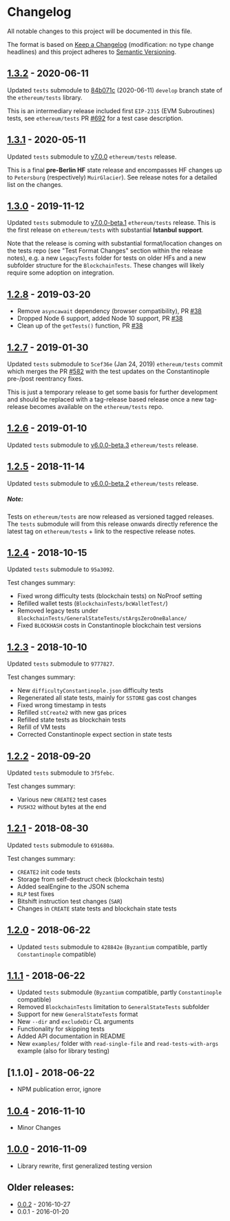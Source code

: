 # Changelog
All notable changes to this project will be documented in this file.

The format is based on [Keep a Changelog](http://keepachangelog.com/en/1.0.0/) 
(modification: no type change headlines) and this project adheres to 
[Semantic Versioning](http://semver.org/spec/v2.0.0.html).


## [1.3.2] - 2020-06-11
Updated `tests` submodule to 
[84b071c](https://github.com/ethereum/tests/commit/84b071cd3747b8fec6918f04430660eecf951aa2) 
(2020-06-11) `develop` branch state of the `ethereum/tests` library.

This is an intermediary release included first `EIP-2315` (EVM Subroutines) tests,
see `ethereum/tests` PR [#692](https://github.com/ethereum/tests/pull/692) for a test case
description.

[1.3.2]: https://github.com/ethereumjs/ethereumjs-testing/compare/v1.3.1...v1.3.2

## [1.3.1] - 2020-05-11
Updated `tests` submodule to [v7.0.0](https://github.com/ethereum/tests/releases/tag/v7.0.0) `ethereum/tests`
release.

This is a final **pre-Berlin HF** state release and encompasses HF changes up to `Petersburg` (respectively)
`MuirGlacier`). See release notes for a detailed list on the changes.

[1.3.1]: https://github.com/ethereumjs/ethereumjs-testing/compare/v1.3.0...v1.3.1

## [1.3.0] - 2019-11-12
Updated `tests` submodule to [v7.0.0-beta.1](https://github.com/ethereum/tests/releases/tag/v7.0.0-beta.1) `ethereum/tests` release. This is the first release on
`ethereum/tests` with substantial **Istanbul support**.

Note that the release is coming with substantial format/location changes on the
tests repo (see "Test Format Changes" section within the release notes), e.g.
a new `LegacyTests` folder for tests on older HFs and a new subfolder structure
for the `BlockchainTests`. These changes will likely require some adoption on
integration.

[1.3.0]: https://github.com/ethereumjs/ethereumjs-testing/compare/v1.2.8...v1.3.0

## [1.2.8] - 2019-03-20
- Remove `asyncawait` dependency (browser compatibility),
  PR [#38](https://github.com/ethereumjs/ethereumjs-testing/pull/38)
- Dropped Node 6 support, added Node 10 support,
  PR [#38](https://github.com/ethereumjs/ethereumjs-testing/pull/38)
- Clean up of the `getTests()` function, 
  PR [#38](https://github.com/ethereumjs/ethereumjs-testing/pull/38)

[1.2.8]: https://github.com/ethereumjs/ethereumjs-testing/compare/v1.2.7...v1.2.8

## [1.2.7] - 2019-01-30
Updated `tests` submodule to `5cef36e` (Jan 24, 2019) `ethereum/tests` commit
which merges the PR [#582](https://github.com/ethereum/tests/pull/582)
with the test updates on the Constantinople pre-/post reentrancy fixes.

This is just a temporary release to get some basis for further development
and should be replaced with a tag-release based release once a new
tag-release becomes available on the `ethereum/tests` repo.

[1.2.7]: https://github.com/ethereumjs/ethereumjs-testing/compare/v1.2.6...v1.2.7

## [1.2.6] - 2019-01-10
Updated `tests` submodule to [v6.0.0-beta.3](https://github.com/ethereum/tests/releases/tag/v6.0.0-beta.3) `ethereum/tests` release.

[1.2.6]: https://github.com/ethereumjs/ethereumjs-testing/compare/v1.2.5...v1.2.6

## [1.2.5] - 2018-11-14
Updated `tests` submodule to [v6.0.0-beta.2](https://github.com/ethereum/tests/releases/tag/v6.0.0-beta.2) `ethereum/tests` release.

##### Note:
Tests on `ethereum/tests` are now released as versioned tagged releases. The `tests` submodule will from this release onwards directly reference the
latest tag on `ethereum/tests` + link to the respective release notes.

[1.2.5]: https://github.com/ethereumjs/ethereumjs-testing/compare/v1.2.4...v1.2.5

## [1.2.4] - 2018-10-15
Updated `tests` submodule to `95a3092`.

Test changes summary:
- Fixed wrong difficulty tests (blockchain tests) on NoProof setting
- Refilled wallet tests (`BlockchainTests/bcWalletTest/`)
- Removed legacy tests under `BlockchainTests/GeneralStateTests/stArgsZeroOneBalance/`
- Fixed `BLOCKHASH` costs in Constantinople blockchain test versions

[1.2.4]: https://github.com/ethereumjs/ethereumjs-testing/compare/v1.2.3...v1.2.4

## [1.2.3] - 2018-10-10
Updated `tests` submodule to `9777827`.

Test changes summary:
- New `difficultyConstantinople.json` difficulty tests
- Regenerated all state tests, mainly for `SSTORE` gas cost changes
- Fixed wrong timestamp in tests
- Refilled `stCreate2` with new gas prices
- Refilled state tests as blockchain tests
- Refill of VM tests
- Corrected Constantinople expect section in state tests

[1.2.3]: https://github.com/ethereumjs/ethereumjs-testing/compare/v1.2.2...v1.2.3

## [1.2.2] - 2018-09-20
Updated `tests` submodule to `3f5febc`.

Test changes summary:
- Various new `CREATE2` test cases
- `PUSH32` without bytes at the end

[1.2.2]: https://github.com/ethereumjs/ethereumjs-testing/compare/v1.2.1...v1.2.2

## [1.2.1] - 2018-08-30
Updated `tests` submodule to `691680a`.

Test changes summary:
- `CREATE2` init code tests
- Storage from self-destruct check (blockchain tests)
- Added sealEngine to the JSON schema
- `RLP` test fixes
- Bitshift instruction test changes (`SAR`)
- Changes in `CREATE` state tests and blockchain state tests

[1.2.1]: https://github.com/ethereumjs/ethereumjs-testing/compare/v1.2.0...v1.2.1

## [1.2.0] - 2018-06-22
- Updated `tests` submodule to `428842e` (`Byzantium` compatible, partly `Constantinople` compatible)

[1.2.0]: https://github.com/ethereumjs/ethereumjs-testing/compare/v1.1.1...v1.2.0

## [1.1.1] - 2018-06-22
- Updated `tests` submodule (`Byzantium` compatible, partly `Constantinople` compatible)
- Removed `BlockchainTests` limitation to `GeneralStateTests` subfolder
- Support for new `GeneralStateTests` format
- New `--dir` and `excludeDir` CL arguments
- Functionality for skipping tests
- Added API documentation in README
- New `examples/` folder with `read-single-file` and `read-tests-with-args` example
  (also for library testing)

[1.1.1]: https://github.com/ethereumjs/ethereumjs-testing/compare/v1.0.4...v1.1.1

## [1.1.0] - 2018-06-22

- NPM publication error, ignore

## [1.0.4] - 2016-11-10
- Minor Changes

[1.0.4]: https://github.com/ethereumjs/ethereumjs-testing/compare/v1.0.0...v1.0.4

## [1.0.0] - 2016-11-09
- Library rewrite, first generalized testing version

[1.0.0]: https://github.com/ethereumjs/ethereumjs-testing/compare/v0.0.2...v1.0.0


## Older releases:

- [0.0.2](https://github.com/ethereumjs/ethereumjs-testing/compare/v0.0.1...v0.0.2) - 2016-10-27
- 0.0.1 - 2016-01-20



